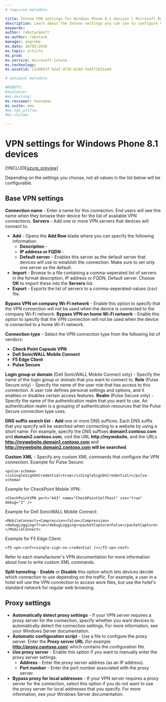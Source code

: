 ```yaml
---
# required metadata

title: Intune VPN settings for Windows Phone 8.1 devices | Microsoft Docs
description: Learn about the Intune settings you can use to configure VPN connections on Windows Phone 8.1 devices.
keywords:
author: robstackmsft
ms.author: robstack
manager: angrobe
ms.date: 10/03/2016
ms.topic: article
ms.prod:
ms.service: microsoft-intune
ms.technology:
ms.assetid: c1a9053f-02a7-4735-bc0d-fe4573b31ed4

# optional metadata

#ROBOTS:
#audience:
#ms.devlang:
ms.reviewer: heenamac
ms.suite: ems
#ms.tgt_pltfrm:
#ms.custom:

---
```


# VPN settings for Windows Phone 8.1 devices

[!INCLUDE[azure_preview](../includes/azure_preview.md)]

Depending on the settings you choose, not all values in the list below will be configurable.

## Base VPN settings

**Connection name** - Enter a name for this connection. End users will see this name when they browse their device for the list of available VPN connections.
**Servers** - Add one or more VPN servers that devices will connect to.

- **Add** - Opens the **Add Row** blade where you can specify the following information:
	- **Description** - 
	- **IP address or FQDN** - 
	- **Default server** - Enables this server as the default server that devices will use to establish the connection. Make sure to set only one server as the default.
- **Import** - Browse to a file containing a comma-seperated list of servers in the format description, IP address or FQDN, Default server. Choose **OK** to import these into the **Servers** list.
- **Export** - Exports the list of servers to a comma-seperated-values (csv) file.

**Bypass VPN on company Wi-Fi network** - Enable this option to specify that the VPN connection will not be used when the device is connected to the company Wi-Fi network.
**Bypass VPN on home Wi-Fi network** - Enable this option to specify that the VPN connection will not be used when the device is connected to a home Wi-Fi network.

**Connection type** - Select the VPN connection type from the following list of vendors:
- **Check Point Capsule VPN**
- **Dell SonicWALL Mobile Connect**
- **F5 Edge Client**
- **Pulse Secure**


**Login group or domain** (Dell SonicWALL Mobile Connect only) - Specify the name of the login group or domain that you want to connect to. 
**Role** (Pulse Secure only) - Specify the name of the user role that has access to this connection. A user role defines personal settings and options, and it enables or disables certain access features. 
**Realm** (Pulse Secure only) - Specify the name of the authentication realm that you want to use. An authentication realm is a grouping of authentication resources that the Pulse Secure connection type uses. 

**DNS suffix search list** - **Add** one or more DNS suffices. Each DNS suffix that you specify will be searched when connecting to a website by using a short name. For example, specify the DNS suffixes **domain1.contoso.com** and **domain2.contoso.com**, visit the URL **http://mywebsite**, and the URLs **http://mywebsite.domain1.contoso.com** and **http://mywebsite.domain2.contoso.com will be searched**.

**Custom XML** - Specify any custom XML commands that configure the VPN connection.
Example for Pulse Secure:
```
<pulse-schema><isSingleSignOnCredential>true</isSingleSignOnCredential></pulse-schema>

```

Example for CheckPoint Mobile VPN:
```
<CheckPointVPN port="443" name="CheckPointSelfhost" sso="true" debug="3" />

``` 

Example for Dell SonicWALL Mobile Connect:
```
<MobileConnect><Compression>false</Compression><debugLogging>True</debugLogging><packetCapture>False</packetCapture></MobileConnect>

```

Example for F5 Edge Client:
```
<f5-vpn-conf><single-sign-on-credential /></f5-vpn-conf>

``` 

Refer to each manufacturer's VPN documentation for more information about how to write custom XML commands.

**Split tunneling** - **Enable** or **Disable** this option which lets devices decide which connection to use depending on the traffic. For example, a user in a hotel will use the VPN connection to access work files, but use the hotel's standard network for regular web browsing.




## Proxy settings

- **Automatically detect proxy settings** - If your VPN server requires a proxy server for the connection, specify whether you want devices to automatically detect the connection settings. For more information, see your Windows Server documentation.
- **Automatic configuration script** - Use a file to configure the proxy server. Enter the **Proxy server URL** (for example **http://proxy.contoso.com**) which contains the configuration file.
- **Use proxy server** - Enable this option if you want to manually enter the proxy server settings.
	- **Address** - Enter the proxy server address (as an IP address).
	- **Port number** - Enter the port number associated with the proxy server.
- **Bypass proxy for local addresses** - If your VPN server requires a proxy server for the connection, select this option if you do not want to use the proxy server for local addresses that you specify. For more information, see your Windows Server documentation.
